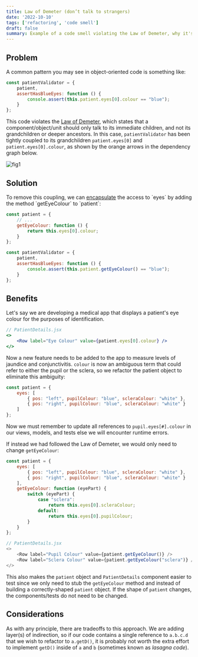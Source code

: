 ```yaml
---
title: Law of Demeter (don’t talk to strangers)
date: '2022-10-10'
tags: ['refactoring', 'code smell']
draft: false
summary: Example of a code smell violating the Law of Demeter, why it's bad, and how to fix it.
---
```


## Problem

A common pattern you may see in object-oriented code is something like:

```js
const patientValidator = {
    patient,
    assertHasBlueEyes: function () {
        console.assert(this.patient.eyes[0].colour == "blue");
    } 
};
```

This code violates the [Law of Demeter](https://en.wikipedia.org/wiki/Law_of_Demeter), which states that a component/object/unit should only talk to its immediate children, and not its grandchildren or deeper ancestors. In this case, `patientValidator` has been tightly coupled to its grandchildren `patient.eyes[0]` and `patient.eyes[0].colour`, as shown by the orange arrows in the dependency graph below.

![fig1](/static/images/law-of-demeter/fig1.png)

## Solution

To remove this coupling, we can [encapsulate](https://en.wikipedia.org/wiki/Encapsulation_(computer_programming)) the access to `eyes` by adding the method `getEyeColour` to `patient`:

```js
const patient = {
    // ...
    getEyeColour: function () {
        return this.eyes[0].colour;
    }
};

const patientValidator = {
    patient,
    assertHasBlueEyes: function () {
        console.assert(this.patient.getEyeColour() == "blue");
    } 
};
```

## Benefits

Let's say we are developing a medical app that displays a patient's eye colour for the purposes of identification.

```jsx
// PatientDetails.jsx
<>
    <Row label="Eye Colour" value={patient.eyes[0].colour} />
</>
```

Now a new feature needs to be added to the app to measure levels of jaundice and conjunctivitis. `colour` is now an ambiguous term that could refer to either the pupil or the sclera, so we refactor the patient object to eliminate this ambiguity:

```js
const patient = {
    eyes: [
        { pos: "left", pupilColour: "blue", scleraColour: "white" },
        { pos: "right", pupilColour: "blue", scleraColour: "white" }
    ]
};
```

Now we must remember to update all references to `pupil.eyes[#].colour` in our views, models, and tests else we will encounter runtime errors.

If instead we had followed the Law of Demeter, we would only need to change `getEyeColour`:

```js
const patient = {
    eyes: [
        { pos: "left", pupilColour: "blue", scleraColour: "white" },
        { pos: "right", pupilColour: "blue", scleraColour: "white" }
    ],
    getEyeColour: function (eyePart) {
        switch (eyePart) {
            case "sclera":
                return this.eyes[0].scleraColour;
            default:
                return this.eyes[0].pupilColour;
        }
    }
};

// PatientDetails.jsx
<>
    <Row label="Pupil Colour" value={patient.getEyeColour()} />
    <Row label="Sclera Colour" value={patient.getEyeColour("sclera")} />
</>
```
This also makes the `patient` object and `PatientDetails` component easier to test since we only need to stub the `getEyeColour` method and instead of building a correctly-shaped `patient` object. If the shape of `patient` changes, the components/tests do not need to be changed.

## Considerations
As with any principle, there are tradeoffs to this approach. We are adding layer(s) of indirection, so if our code contains a single reference to `a.b.c.d` that we wish to refactor to `a.getD()`, it is probably not worth the extra effort to implement `getD()` inside of `a` and `b` (sometimes known as *lasagna code*).